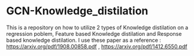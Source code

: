 # GCN-Knowledge_distilation
This is a repository on how to utilize 2 types of Knowledge distilation on a regression poblem, Feature based Knowledge distilation and Response based knowledge distilation. 
I use these paper as a reference : https://arxiv.org/pdf/1908.00858.pdf , https://arxiv.org/pdf/1412.6550.pdf



